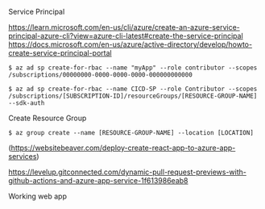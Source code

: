 Service Principal

https://learn.microsoft.com/en-us/cli/azure/create-an-azure-service-principal-azure-cli?view=azure-cli-latest#create-the-service-principal
https://docs.microsoft.com/en-us/azure/active-directory/develop/howto-create-service-principal-portal

```shell
$ az ad sp create-for-rbac --name "myApp" --role contributor --scopes /subscriptions/00000000-0000-0000-0000-000000000000
```
```shell
$ az ad sp create-for-rbac --name CICD-SP --role Contributor --scopes /subscriptions/[SUBSCRIPTION-ID]/resourceGroups/[RESOURCE-GROUP-NAME] --sdk-auth
```

Create Resource Group

```shell
$ az group create --name [RESOURCE-GROUP-NAME] --location [LOCATION]
```


(https://websitebeaver.com/deploy-create-react-app-to-azure-app-services)

https://levelup.gitconnected.com/dynamic-pull-request-previews-with-github-actions-and-azure-app-service-1f613986eab8

Working web app


